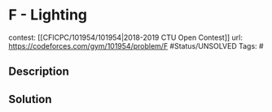 # F - Lighting

contest: [[CFICPC/101954/101954|2018-2019 CTU Open Contest]]
url: https://codeforces.com/gym/101954/problem/F
#Status/UNSOLVED
Tags: #

## Description

## Solution

